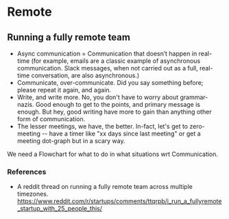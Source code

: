 # Remote

## Running a fully remote team

- Async communication = Communication that doesn’t happen in real-time (for example, emails are a classic example of asynchronous communication. Slack messages, when not carried out as a full, real-time conversation, are also asynchronous.)
- Communicate, over-communicate. Did you say something before; please repeat it again, and again.
- Write, and write more. No, you don't have to worry about grammar-nazis. Good enough to get to the points, and primary message is enough. But hey, good writing have more to gain than anything other form of communication.
- The lesser meetings, we have, the better. In-fact, let's get to zero-meeting -- have a timer like "xx days since last meeting" or get a meeting dot-graph but in a scary way.

We need a Flowchart for what to do in what situations wrt Communication.

### References

- A reddit thread on running a fully remote team across multiple timezones.
  https://www.reddit.com/r/startups/comments/ttqrpb/i_run_a_fullyremote_startup_with_25_people_this/